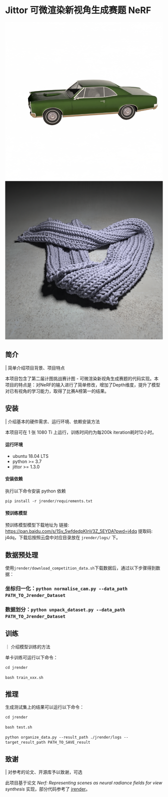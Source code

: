 # Jittor 可微渲染新视角生成赛题 NeRF

![主要结果](./imgs/Scar.png)
![主要结果](./imgs/Scarf.png)

## 简介
| 简单介绍项目背景、项目特点

本项目包含了第二届计图挑战赛计图 - 可微渲染新视角生成赛题的代码实现。本项目的特点是：对NeRF的输入进行了简单修改，增加了Depth维度，提升了模型对已有视角的学习能力，取得了比赛A榜第一的结果。

## 安装 
| 介绍基本的硬件需求、运行环境、依赖安装方法

本项目可在 1 张 1080 Ti 上运行，训练时间约为每200k iteration耗时12小时。

#### 运行环境
- ubuntu 18.04 LTS
- python >= 3.7
- jittor >= 1.3.0

#### 安装依赖
执行以下命令安装 python 依赖
```
pip install -r jrender/requirements.txt
```

#### 预训练模型
预训练模型模型下载地址为 链接: https://pan.baidu.com/s/1Sv_5wfdedpKInV3Z_5EYDA?pwd=j4dq 提取码: j4dq，下载后按照云盘中对应目录放在 `jrender/logs/` 下。

## 数据预处理

使用```jrender/download_competition_data.sh```下载数据后，通过以下步骤得到数据：
### 坐标归一化：```python normalise_cam.py --data_path PATH_TO_Jrender_Dataset```
### 数据划分：```python unpack_dataset.py --data_path PATH_TO_Jrender_Dataset```

## 训练
｜ 介绍模型训练的方法

单卡训练可运行以下命令：
```
cd jrender

bash train_xxx.sh
```

## 推理

生成测试集上的结果可以运行以下命令：

```
cd jrender

bash test.sh

python organize_data.py --result_path ./jrender/logs --target_result_path PATH_TO_SAVE_result
```

## 致谢
| 对参考的论文、开源库予以致谢，可选

此项目基于论文 *Nerf: Representing scenes as neural radiance fields for view synthesis* 实现，部分代码参考了 [jrender](https://github.com/Jittor/jrender.git)。
